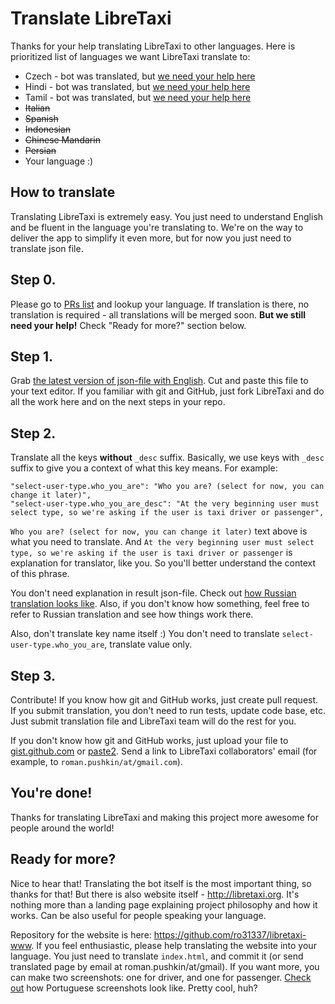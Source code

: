 # Translate LibreTaxi

Thanks for your help translating LibreTaxi to other languages. Here is prioritized list of languages we want LibreTaxi translate to:

* Czech - bot was translated, but [we need your help here](https://github.com/ro31337/libretaxi-www/issues/32)
* Hindi - bot was translated, but [we need your help here](https://github.com/ro31337/libretaxi-www/issues/35)
* Tamil - bot was translated, but [we need your help here](https://github.com/ro31337/libretaxi-www/issues/36)
* ~~Italian~~
* ~~Spanish~~
* ~~Indonesian~~
* ~~Chinese Mandarin~~
* ~~Persian~~
* Your language :)

## How to translate

Translating LibreTaxi is extremely easy. You just need to understand English and be fluent in the language you're translating to. We're on the way to deliver the app to simplify it even more, but for now you just need to translate json file.

## Step 0.

Please go to [PRs list](https://github.com/ro31337/libretaxi/pulls) and lookup your language. If translation is there, no translation is required - all translations will be merged soon. **But we still need your help!** Check "Ready for more?" section below.

## Step 1.

Grab [the latest version of json-file with English](../locales/en.json). Cut and paste this file to your text editor. If you familiar with git and GitHub, just fork LibreTaxi and do all the work here and on the next steps in your repo.

## Step 2.

Translate all the keys **without** `_desc` suffix. Basically, we use keys with `_desc` suffix to give you a context of what this key means. For example:

```
"select-user-type.who_you_are": "Who you are? (select for now, you can change it later)",
"select-user-type.who_you_are_desc": "At the very beginning user must select type, so we're asking if the user is taxi driver or passenger",
```

`Who you are? (select for now, you can change it later)` text above is what you need to translate. And `At the very beginning user must select type, so we're asking if the user is taxi driver or passenger` is explanation for translator, like you. So you'll better understand the context of this phrase.

You don't need explanation in result json-file. Check out [how Russian translation looks like](../locales/ru.json). Also, if you don't know how something, feel free to refer to Russian translation and see how things work there.

Also, don't translate key name itself :) You don't need to translate `select-user-type.who_you_are`, translate value only.

## Step 3.

Contribute! If you know how git and GitHub works, just create pull request. If you submit translation, you don't need to run tests, update code base, etc. Just submit translation file and LibreTaxi team will do the rest for you.

If you don't know how git and GitHub works, just upload your file to [gist.github.com](http://gist.github.com) or [paste2](https://paste2.org/). Send a link to LibreTaxi collaborators' email (for example, to `roman.pushkin/at/gmail.com`).

## You're done!

Thanks for translating LibreTaxi and making this project more awesome for people around the world!

## Ready for more?

Nice to hear that! Translating the bot itself is the most important thing, so thanks for that! But there is also website itself - http://libretaxi.org. It's nothing more than a landing page explaining project philosophy and how it works. Can be also useful for people speaking your language. 

Repository for the website is here: https://github.com/ro31337/libretaxi-www. If you feel enthusiastic, please help translating the website into your language. You just need to translate `index.html`, and commit it (or send translated page by email at roman.pushkin/at/gmail). If you want more, you can make two screenshots: one for driver, and one for passenger. [Check out](http://libretaxi.org/index-pt.html) how Portuguese screenshots look like. Pretty cool, huh?
